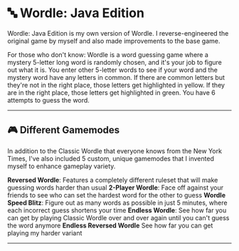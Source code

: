 # 🔤 Wordle: Java Edition

Wordle: Java Edition is my own version of Wordle. I reverse-engineered the original game by myself and also made improvements to the base game.

For those who don't know: Wordle is a word guessing game where a mystery 5-letter long word is randomly chosen, and it's your job to figure out what it is. You enter other 5-letter words to see if your word and the mystery word have any letters in common. If there are common letters but they're not in the right place, those letters get highlighted in yellow. If they are in the right place, those letters get highlighted in green. You have 6 attempts to guess the word.

---

## 🎮 Different Gamemodes

In addition to the Classic Wordle that everyone knows from the New York Times, I've also included 5 custom, unique gamemodes that I invented myself to enhance gameplay variety.

**Reversed Wordle**: Features a completely different ruleset that will make guessing words harder than usual
**2-Player Wordle**: Face off against your friends to see who can set the hardest word for the other to guess
**Wordle Speed Blitz**: Figure out as many words as possible in just 5 minutes, where each incorrect guess shortens your time
**Endless Wordle**: See how far you can get by playing Classic Wordle over and over again until you can't guess the word anymore
**Endless Reversed Wordle** See how far you can get playing my harder variant

---
